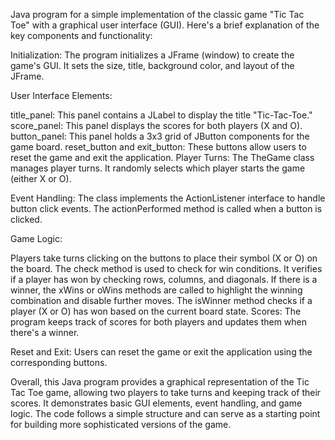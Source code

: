 Java program for a simple implementation of the classic game "Tic Tac Toe" with a graphical user interface (GUI). Here's a brief explanation of the key components and functionality:

Initialization: The program initializes a JFrame (window) to create the game's GUI. It sets the size, title, background color, and layout of the JFrame.

User Interface Elements:

title_panel: This panel contains a JLabel to display the title "Tic-Tac-Toe." score_panel: This panel displays the scores for both players (X and O). button_panel: This panel holds a 3x3 grid of JButton components for the game board. reset_button and exit_button: These buttons allow users to reset the game and exit the application. Player Turns: The TheGame class manages player turns. It randomly selects which player starts the game (either X or O).

Event Handling: The class implements the ActionListener interface to handle button click events. The actionPerformed method is called when a button is clicked.

Game Logic:

Players take turns clicking on the buttons to place their symbol (X or O) on the board. The check method is used to check for win conditions. It verifies if a player has won by checking rows, columns, and diagonals. If there is a winner, the xWins or oWins methods are called to highlight the winning combination and disable further moves. The isWinner method checks if a player (X or O) has won based on the current board state. Scores: The program keeps track of scores for both players and updates them when there's a winner.

Reset and Exit: Users can reset the game or exit the application using the corresponding buttons.

Overall, this Java program provides a graphical representation of the Tic Tac Toe game, allowing two players to take turns and keeping track of their scores. It demonstrates basic GUI elements, event handling, and game logic. The code follows a simple structure and can serve as a starting point for building more sophisticated versions of the game.
